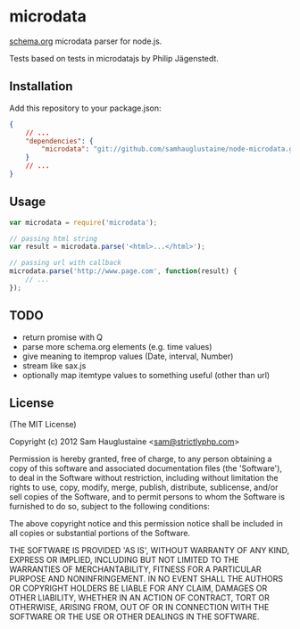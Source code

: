 # microdata

  [schema.org](http://schema.org/) microdata parser for node.js.

  Tests based on tests in microdatajs by Philip Jägenstedt.

## Installation

Add this repository to your package.json:
```json
{
	// ...
	"dependencies": {
		"microdata": "git://github.com/samhauglustaine/node-microdata.git"
	}
	// ...
}
```

## Usage

```javascript
var microdata = require('microdata');

// passing html string
var result = microdata.parse('<html>...</html>');

// passing url with callback
microdata.parse('http://www.page.com', function(result) {
	// ...
});
```

## TODO
* return promise with Q
* parse more schema.org elements (e.g. time values)
* give meaning to itemprop values (Date, interval, Number)
* stream like sax.js
* optionally map itemtype values to something useful (other than url)

## License 

(The MIT License)

Copyright (c) 2012 Sam Hauglustaine &lt;sam@strictlyphp.com&gt;

Permission is hereby granted, free of charge, to any person obtaining
a copy of this software and associated documentation files (the
'Software'), to deal in the Software without restriction, including
without limitation the rights to use, copy, modify, merge, publish,
distribute, sublicense, and/or sell copies of the Software, and to
permit persons to whom the Software is furnished to do so, subject to
the following conditions:

The above copyright notice and this permission notice shall be
included in all copies or substantial portions of the Software.

THE SOFTWARE IS PROVIDED 'AS IS', WITHOUT WARRANTY OF ANY KIND,
EXPRESS OR IMPLIED, INCLUDING BUT NOT LIMITED TO THE WARRANTIES OF
MERCHANTABILITY, FITNESS FOR A PARTICULAR PURPOSE AND NONINFRINGEMENT.
IN NO EVENT SHALL THE AUTHORS OR COPYRIGHT HOLDERS BE LIABLE FOR ANY
CLAIM, DAMAGES OR OTHER LIABILITY, WHETHER IN AN ACTION OF CONTRACT,
TORT OR OTHERWISE, ARISING FROM, OUT OF OR IN CONNECTION WITH THE
SOFTWARE OR THE USE OR OTHER DEALINGS IN THE SOFTWARE.
